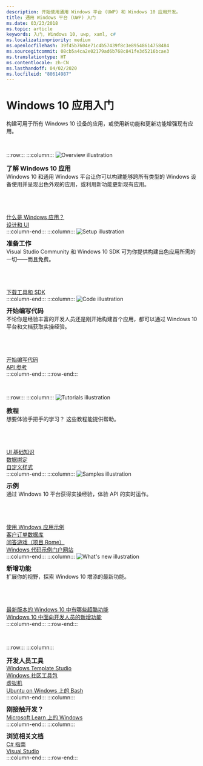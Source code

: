 ```yaml
---
description: 开始使用通用 Windows 平台 (UWP) 和 Windows 10 应用开发。
title: 通用 Windows 平台 (UWP) 入门
ms.date: 03/23/2018
ms.topic: article
keywords: 入门, Windows 10, uwp, xaml, c#
ms.localizationpriority: medium
ms.openlocfilehash: 39f45b7604e71c4b57439f8c3e89548614758484
ms.sourcegitcommit: 08cb5a4ca2e02179ad6b768c841fe3d5216bcae3
ms.translationtype: HT
ms.contentlocale: zh-CN
ms.lasthandoff: 04/02/2020
ms.locfileid: "80614987"
---
```

# <a name="get-started-with-windows-10-apps"></a>Windows 10 应用入门

构建可用于所有 Windows 10 设备的应用，或使用新功能和更新功能增强现有应用。

<br/>

:::row:::
    :::column:::
        <img src="https://docs.microsoft.com/media/illustrations/biztalk-developer-documentation-1.svg" alt="Overview illustration" />
        <h3 style="margin-top: 10px; margin-bottom: 0px">了解 Windows 10 应用</h3>
        <p style="margin-top: 0px; margin-bottom: 50px">Windows 10 和通用 Windows 平台让你可以构建能够跨所有类型的 Windows 设备使用并呈现出色外观的应用，或利用新功能更新现有应用。</p>
        <br>
        <a href="//docs.microsoft.com/windows/uwp/get-started/universal-application-platform-guide">什么是 Windows 应用？</a><br/>
        <a href="//developer.microsoft.com/windows/apps/design">设计和 UI</a><br/>
    :::column-end:::
    :::column:::
        <img src="https://docs.microsoft.com/media/illustrations/biztalk-host-integration-install-configure.svg" alt="Setup illustration" />
        <h3 style="margin-top: 10px; margin-bottom: 0px">准备工作</h3>
        <p style="margin-top: 0px; margin-bottom: 50px">Visual Studio Community 和 Windows 10 SDK 可为你提供构建出色应用所需的一切——而且免费。</p>
        <br>
        <a href="//docs.microsoft.com/windows/uwp/get-started/get-set-up">下载工具和 SDK</a><br/>
    :::column-end:::
    :::column:::
        <img src="https://docs.microsoft.com/media/illustrations/team-services-dev-ops-test.svg" alt="Code illustration" />
        <h3 style="margin-top: 10px; margin-bottom: 0px">开始编写代码</h3>
        <p style="margin-top: 0px; margin-bottom: 50px">不论你是经验丰富的开发人员还是刚开始构建首个应用，都可以通过 Windows 10 平台和文档获取实操经验。</p>
        <br>
        <a href="//docs.microsoft.com/windows/uwp/get-started/create-uwp-apps">开始编写代码</a><br/>
        <a href="//docs.microsoft.com/uwp/">API 参考</a><br/>
    :::column-end:::
:::row-end:::

<br/>

:::row:::
    :::column:::
        <img src="https://docs.microsoft.com/media/illustrations/biztalk-get-started-get-started.svg" alt="Tutorials illustration" />
        <h3 style="margin-top: 10px; margin-bottom: 0px">教程</h3>
        <p style="margin-top: 0px; margin-bottom: 50px">想要体验手把手的学习？ 这些教程能提供帮助。</p>
        <br>
        <a href="//docs.microsoft.com/windows/uwp/design/basics/xaml-basics-ui">UI 基础知识</a><br/>
        <a href="//docs.microsoft.com/windows/uwp/data-binding/xaml-basics-data-binding">数据绑定</a><br/>
        <a href="//docs.microsoft.com/windows/uwp/design/basics/xaml-basics-style">自定义样式</a><br/>
    :::column-end:::
    :::column:::
        <img src="https://docs.microsoft.com/media/illustrations/biztalk-get-started-scenarios.svg" alt="Samples illustration" />
        <h3 style="margin-top: 10px; margin-bottom: 0px">示例</h3>
        <p style="margin-top: 0px; margin-bottom: 50px">通过 Windows 10 平台获得实操经验，体验 API 的实时运作。</p>
        <br>
        <a href="//docs.microsoft.com/windows/uwp/get-started/get-uwp-app-samples">使用 Windows 应用示例</a><br/>
        <a href="//github.com/Microsoft/Windows-appsample-customers-orders-database">客户订单数据库</a><br/>
        <a href="//github.com/Microsoft/Windows-appsample-remote-system-sessions">问答游戏（项目 Rome）</a><br/>
        <a href="//developer.microsoft.com/windows/samples">Windows 代码示例门户网站</a><br/>
    :::column-end:::
    :::column:::
        <img src="https://docs.microsoft.com/media/illustrations/ms365enterprise-partner-news-2.svg" alt="What's new illustration" />
        <h3 style="margin-top: 10px; margin-bottom: 0px">新增功能</h3>
        <p style="margin-top: 0px; margin-bottom: 50px">扩展你的视野，探索 Windows 10 增添的最新功能。</p>
        <br>
        <a href="//developer.microsoft.com/windows/windows-10-for-developers">最新版本的 Windows 10 中有哪些超酷功能</a><br/>
        <a href="//docs.microsoft.com/windows/uwp/whats-new/windows-10-version-latest">Windows 10 中面向开发人员的新增功能</a><br/>
    :::column-end:::
:::row-end:::

<br/>

:::row:::
    :::column:::
        <h3 style="margin-top: 10px; margin-bottom: 0px">开发人员工具</h3>
        <a href="https://github.com/Microsoft/WindowsTemplateStudio/">Windows Template Studio</a><br/>
        <a href="//docs.microsoft.com/windows/uwpcommunitytoolkit/">Windows 社区工具包</a><br/>
        <a href="//developer.microsoft.com/windows/downloads/virtual-machines">虚拟机</a><br/>
        <a href="//docs.microsoft.com/windows/wsl/about">Ubuntu on Windows 上的 Bash</a><br/>
    :::column-end:::
    :::column:::
        <h3 style="margin-top: 10px; margin-bottom: 0px">刚接触开发？</h3>
        <a href="//docs.microsoft.com/learn/browse/?products=windows&resource_type=module">Microsoft Learn 上的 Windows</a><br/>
    :::column-end:::
    :::column:::
        <h3 style="margin-top: 10px; margin-bottom: 0px">浏览相关文档</h3>
        <a href="//docs.microsoft.com/dotnet/csharp/">C# 指南</a><br/>
        <a href="//docs.microsoft.com/visualstudio/ide/">Visual Studio</a><br/>
    :::column-end:::
:::row-end:::
